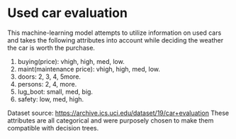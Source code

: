 # Used car evaluation

This machine-learning model attempts to utilize information on used cars and takes the following attributes into account while deciding the weather the car is worth the purchase.
1) buying(price):   vhigh, high, med, low.
2) maint(maintenance price):    vhigh, high, med, low.
3) doors:    2, 3, 4, 5more.
4) persons:  2, 4, more.
5) lug_boot: small, med, big.
6) safety:   low, med, high.

Dataset source: https://archive.ics.uci.edu/dataset/19/car+evaluation
These attributes are all categorical and were purposely chosen to make them compatible with decision trees.
